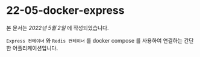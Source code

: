 # 22-05-docker-express

본 문서는 _2022년 5월 2일_ 에 작성되었습니다.

`Express 컨테이너` 와 `Redis 컨테이너` 를 docker compose 를 사용하여 연결하는 간단한 어플리케이션입니다.
